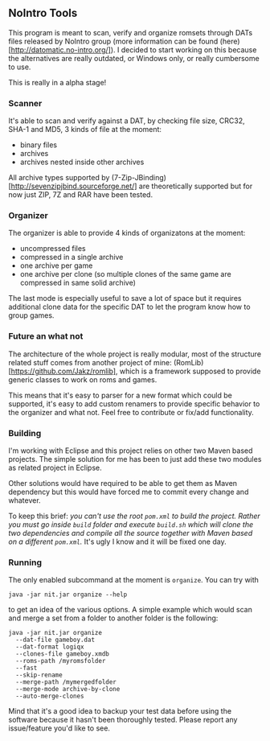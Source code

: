 ## NoIntro Tools

This program is meant to scan, verify and organize romsets through DATs files released by NoIntro group (more information can be found (here)[http://datomatic.no-intro.org/]). I decided to start working on this because the alternatives are really outdated, or Windows only, or really cumbersome to use.

This is really in a alpha stage!

### Scanner
It's able to scan and verify against a DAT, by checking file size, CRC32, SHA-1 and MD5, 3 kinds of file at the moment:

- binary files
- archives
- archives nested inside other archives

All archive types supported by (7-Zip-JBinding)[http://sevenzipjbind.sourceforge.net/] are theoretically supported but for now just ZIP, 7Z and RAR have been tested.

### Organizer

The organizer is able to provide 4 kinds of organizatons at the moment:

- uncompressed files
- compressed in a single archive
- one archive per game
- one archive per clone (so multiple clones of the same game are compressed in same solid archive)

The last mode is especially useful to save a lot of space but it requires additional clone data for the specific DAT to let the program know how to group games.

### Future an what not

The architecture of the whole project is really modular, most of the structure related stuff comes from another project of mine: (RomLib)[https://github.com/Jakz/romlib], which is a framework supposed to provide generic classes to work on roms and games.

This means that it's easy to parser for a new format which could be supported, it's easy to add custom renamers to provide specific behavior to the organizer and what not. Feel free to contribute or fix/add functionality.

### Building
I'm working with Eclipse and this project relies on other two Maven based projects. The simple solution for me has been to just add these two modules as related project in Eclipse.

Other solutions would have required to be able to get them as Maven dependency but this would have forced me to commit every change and whatever.

To keep this brief: _you can't use the root `pom.xml` to build the project. Rather you must go inside `build` folder and execute `build.sh` which will clone the two dependencies and compile all the source together with Maven based on a different `pom.xml`._ It's ugly I know and it will be fixed one day.

### Running
The only enabled subcommand at the moment is `organize`. You can try with

    java -jar nit.jar organize --help
    
to get an idea of the various options. A simple example which would scan and merge a set from a folder to another folder is the following:

    java -jar nit.jar organize 
      --dat-file gameboy.dat 
      --dat-format logiqx 
      --clones-file gameboy.xmdb 
      --roms-path /myromsfolder
      --fast
      --skip-rename
      --merge-path /mymergedfolder
      --merge-mode archive-by-clone
      --auto-merge-clones
      
Mind that it's a good idea to backup your test data before using the software because it hasn't been thoroughly tested. Please report any issue/feature you'd like to see.